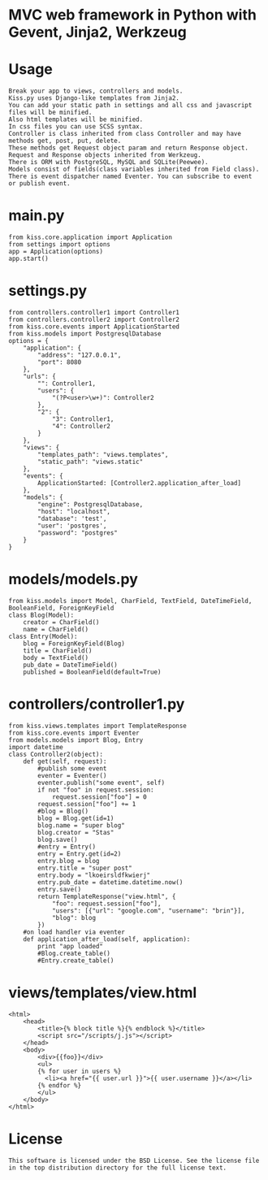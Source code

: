 # MVC web framework in Python with Gevent, Jinja2, Werkzeug

# Usage

	Break your app to views, controllers and models.
	Kiss.py uses Django-like templates from Jinja2.
	You can add your static path in settings and all css and javascript files will be minified.
	Also html templates will be minified.
	In css files you can use SCSS syntax.
	Controller is class inherited from class Controller and may have methods get, post, put, delete.
	These methods get Request object param and return Response object.
	Request and Response objects inherited from Werkzeug.
	There is ORM with PostgreSQL, MySQL and SQLite(Peewee).
	Models consist of fields(class variables inherited from Field class).
	There is event dispatcher named Eventer. You can subscribe to event
	or publish event.

# main.py

	from kiss.core.application import Application
	from settings import options
	app = Application(options)
	app.start()

# settings.py

	from controllers.controller1 import Controller1
	from controllers.controller2 import Controller2
	from kiss.core.events import ApplicationStarted
	from kiss.models import PostgresqlDatabase
	options = {
		"application": {
			"address": "127.0.0.1",
			"port": 8080
		},
		"urls": {
			"": Controller1,
			"users": {
				"(?P<user>\w+)": Controller2
			},
			"2": {
				"3": Controller1,
				"4": Controller2
			}
		},
		"views": {
			"templates_path": "views.templates",
			"static_path": "views.static"
		},
		"events": {
			ApplicationStarted: [Controller2.application_after_load]
		},
		"models": {
			"engine": PostgresqlDatabase,
			"host": "localhost",
			"database": 'test',
			"user": 'postgres',
			"password": "postgres"
		}
	}
	
# models/models.py

	from kiss.models import Model, CharField, TextField, DateTimeField, BooleanField, ForeignKeyField
	class Blog(Model):
		creator = CharField()
		name = CharField()
	class Entry(Model):
		blog = ForeignKeyField(Blog)
		title = CharField()
		body = TextField()
		pub_date = DateTimeField()
		published = BooleanField(default=True)

# controllers/controller1.py

	from kiss.views.templates import TemplateResponse
	from kiss.core.events import Eventer
	from models.models import Blog, Entry
	import datetime	
	class Controller2(object):
		def get(self, request):
			#publish some event
			eventer = Eventer()
			eventer.publish("some event", self)
			if not "foo" in request.session:
				request.session["foo"] = 0
			request.session["foo"] += 1
			#blog = Blog()
			blog = Blog.get(id=1)
			blog.name = "super blog"
			blog.creator = "Stas"
			blog.save()
			#entry = Entry()
			entry = Entry.get(id=2)
			entry.blog = blog
			entry.title = "super post"
			entry.body = "lkoeirsldfkwierj"
			entry.pub_date = datetime.datetime.now()
			entry.save()
			return TemplateResponse("view.html", {
				"foo": request.session["foo"], 
				"users": [{"url": "google.com", "username": "brin"}],
				"blog": blog
			})		
		#on load handler via eventer
		def application_after_load(self, application):
			print "app loaded"
			#Blog.create_table()
			#Entry.create_table()

# views/templates/view.html
	
	<html>
		<head>
			<title>{% block title %}{% endblock %}</title>
			<script src="/scripts/j.js"></script>
		</head>
		<body>
			<div>{{foo}}</div>
			<ul>
			{% for user in users %}
			  <li><a href="{{ user.url }}">{{ user.username }}</a></li>
			{% endfor %}
			</ul>
		</body>
	</html>
	
# License

	This software is licensed under the BSD License. See the license file in the top distribution directory for the full license text.
